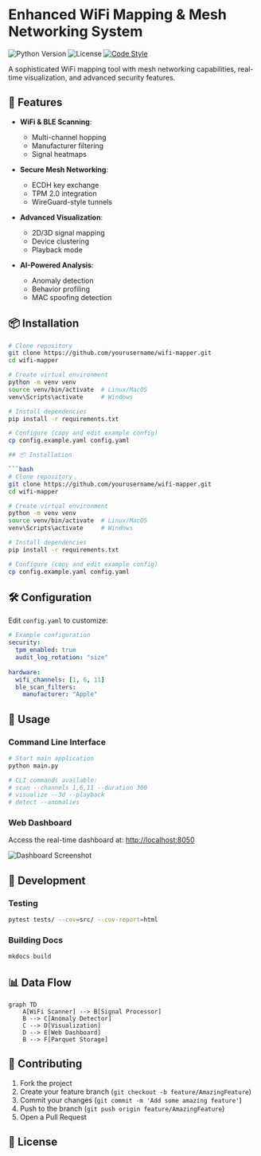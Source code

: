 # Enhanced WiFi Mapping & Mesh Networking System

![Python Version](https://img.shields.io/badge/python-3.8%2B-blue)
![License](https://img.shields.io/badge/license-MIT-green)
[![Code Style](https://img.shields.io/badge/code%20style-black-000000.svg)](https://github.com/psf/black)

A sophisticated WiFi mapping tool with mesh networking capabilities, real-time visualization, and advanced security features.

## 🌟 Features

- **WiFi & BLE Scanning**:
  - Multi-channel hopping
  - Manufacturer filtering
  - Signal heatmaps

- **Secure Mesh Networking**:
  - ECDH key exchange
  - TPM 2.0 integration
  - WireGuard-style tunnels

- **Advanced Visualization**:
  - 2D/3D signal mapping
  - Device clustering
  - Playback mode

- **AI-Powered Analysis**:
  - Anomaly detection
  - Behavior profiling
  - MAC spoofing detection

## 📦 Installation

```bash
# Clone repository
git clone https://github.com/yourusername/wifi-mapper.git
cd wifi-mapper

# Create virtual environment
python -m venv venv
source venv/bin/activate  # Linux/MacOS
venv\Scripts\activate     # Windows

# Install dependencies
pip install -r requirements.txt

# Configure (copy and edit example config)
cp config.example.yaml config.yaml

## 📦 Installation

```bash
# Clone repository
git clone https://github.com/yourusername/wifi-mapper.git
cd wifi-mapper

# Create virtual environment
python -m venv venv
source venv/bin/activate  # Linux/MacOS
venv\Scripts\activate     # Windows

# Install dependencies
pip install -r requirements.txt

# Configure (copy and edit example config)
cp config.example.yaml config.yaml
```

## 🛠️ Configuration

Edit `config.yaml` to customize:

```yaml
# Example configuration
security:
  tpm_enabled: true
  audit_log_rotation: "size"
  
hardware:
  wifi_channels: [1, 6, 11]
  ble_scan_filters:
    manufacturer: "Apple"
```

## 🚀 Usage

### Command Line Interface
```bash
# Start main application
python main.py

# CLI commands available:
# scan --channels 1,6,11 --duration 300
# visualize --3d --playback
# detect --anomalies
```

### Web Dashboard
Access the real-time dashboard at:
[http://localhost:8050](http://localhost:8050)

![Dashboard Screenshot](docs/screenshots/dashboard.png)

## 🧰 Development

### Testing
```bash
pytest tests/ --cov=src/ --cov-report=html
```

### Building Docs
```bash
mkdocs build
```

## 📊 Data Flow

```mermaid
graph TD
    A[WiFi Scanner] --> B[Signal Processor]
    B --> C[Anomaly Detector]
    C --> D[Visualization]
    D --> E[Web Dashboard]
    B --> F[Parquet Storage]
```

## 🤝 Contributing

1. Fork the project
2. Create your feature branch (`git checkout -b feature/AmazingFeature`)
3. Commit your changes (`git commit -m 'Add some amazing feature'`)
4. Push to the branch (`git push origin feature/AmazingFeature`)
5. Open a Pull Request

## 📜 License
